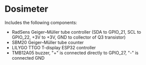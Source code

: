 # Dosimeter
Includes the following components:
* RadSens Geiger–Müller tube controller (SDA to GPIO_21, SCL to GPIO_22, +3V to +3V, GND to collector of Q3 transistor)
* SBM20 Geiger–Müller tube counter
* LILYGO TTGO T-display ESP32 controller
* TMB12A05 buzzer, "+" is connected directly to GPIO_27, "-" is connected GND
